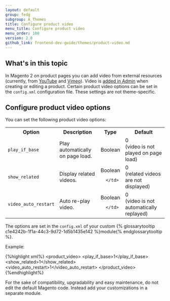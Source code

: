 ```yaml
---
layout: default
group: fedg
subgroup: A_Themes
title: Configure product video
menu_title: Configure product video
menu_order: 100
version: 2.0
github_link: frontend-dev-guide/themes/product-video.md
---
```



## What's in this topic

In Magento 2 on product pages you can add video from external resources (currently, from [YouTube](https://youtube.com) and [Vimeo](https://vimeo.com/)). Video is [added in Admin](http://docs.magento.com/m2/2.0/ee/user_guide/catalog/product-video.html?Highlight=product%20video) when creating or editing a product. 
Certain product video options can be set in the `config.xml` configuration file. These settings are not theme-specific.

## Configure product video options 

You can set the following product video options:

<table>
  <tbody>
    <tr>
      <th>Option</th>
      <th>Description</th>
      <th colspan="1">Type</th>
      <th>Default</th>
    </tr>
    <tr>
      <td colspan="1">
        <code>play_if_base</code>
      </td>
      <td colspan="1">Play automatically on page load.</td>
      <td colspan="1">
        Boolean
      </td>
      <td colspan="1">
        0 <br>
(video is not played on page load)
      </td>
    </tr>
    <tr>
      <td colspan="1">
        <code>show_related</code>
      </td>
      <td colspan="1">Display related videos.</td>
      <td colspan="1">
Boolean
           
      </td>
<td>
0 <br>
(related videos are not displayed)
</td>
    </tr>
    <tr>
      <td colspan="1">
        <code>video_auto_restart</code>
      </td>
      <td colspan="1">Auto re-play video.</td>
      <td colspan="1">
Boolean
           
      </td>
<td>
0 <br>
(video is not automatically replayed)
</td>
    </tr>
  </tbody>
</table>

The options are set in the `config.xml` of your custom {% glossarytooltip c1e4242b-1f1a-44c3-9d72-1d5b1435e142 %}module{% endglossarytooltip %}. 

Example:

{%highlight xml%}
<config xmlns:xsi="http://www.w3.org/2001/XMLSchema-instance" xsi:noNamespaceSchemaLocation="urn:magento:module:Magento_Store:etc/config.xsd">
    <default>
        <catalog>
            <product_video>
                <play_if_base>1</play_if_base>
                <show_related>1</show_related>
                <video_auto_restart>1</video_auto_restart>
            </product_video>
        </catalog>
    </default>
</config>
{%endhighlight%}

For the sake of compatibility, upgradability and easy maintenance, do not edit the default Magento code. Instead add your customizations in a separate module.
